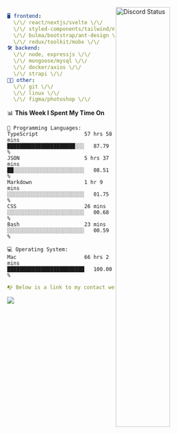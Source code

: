 
<a href="https://discord.com/users/279302975371870218" target="_blank">
    <img width="50%" align="right" alt="Discord Status" src="https://lanyard.cnrad.dev/api/279302975371870218?bg=161B22&borderRadius=5px%205px%200%200&hideTimestamp=true&idleMessage=Just%20chillin%27%20at%20the%20moment&animated=true">
</a>

```yaml
🖥️ frontend: 
  \/\/ react/nextjs/svelte \/\/
  \/\/ styled-components/tailwind/mui/
  \/\/ bulma/bootstrap/ant-design \/\/
  \/\/ redux/toolkit/mobx \/\/
🛠 backend: 
  \/\/ node, expressjs \/\/
  \/\/ mongoose/mysql \/\/
  \/\/ docker/axios \/\/
  \/\/ strapi \/\/
👨‍💻 other: 
  \/\/ git \/\/ 
  \/\/ linux \/\/
  \/\/ figma/photoshop \/\/
```
<!--START_SECTION:waka-->
📊 **This Week I Spent My Time On** 

```text
💬 Programming Languages: 
TypeScript               57 hrs 58 mins      ██████████████████████░░░   87.79 % 
JSON                     5 hrs 37 mins       ██░░░░░░░░░░░░░░░░░░░░░░░   08.51 % 
Markdown                 1 hr 9 mins         ░░░░░░░░░░░░░░░░░░░░░░░░░   01.75 % 
CSS                      26 mins             ░░░░░░░░░░░░░░░░░░░░░░░░░   00.68 % 
Bash                     23 mins             ░░░░░░░░░░░░░░░░░░░░░░░░░   00.59 % 

💻 Operating System: 
Mac                      66 hrs 2 mins       █████████████████████████   100.00 % 
```


<!--END_SECTION:waka-->
```yaml
📭 Below is a link to my contact website 
```
<a href="https://mxns.xyz" target="_black"> <img src="https://img.shields.io/badge/website-161B22?style=for-the-badge&logo=About.me&logoColor=white"></img> <a/>
